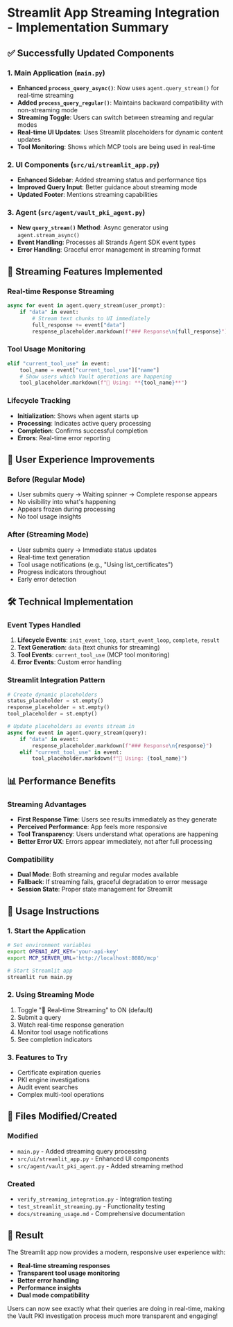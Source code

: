 # Streamlit App Streaming Integration - Implementation Summary

## ✅ Successfully Updated Components

### 1. **Main Application (`main.py`)**
- **Enhanced `process_query_async()`**: Now uses `agent.query_stream()` for real-time streaming
- **Added `process_query_regular()`**: Maintains backward compatibility with non-streaming mode
- **Streaming Toggle**: Users can switch between streaming and regular modes
- **Real-time UI Updates**: Uses Streamlit placeholders for dynamic content updates
- **Tool Monitoring**: Shows which MCP tools are being used in real-time

### 2. **UI Components (`src/ui/streamlit_app.py`)**
- **Enhanced Sidebar**: Added streaming status and performance tips
- **Improved Query Input**: Better guidance about streaming mode
- **Updated Footer**: Mentions streaming capabilities

### 3. **Agent (`src/agent/vault_pki_agent.py`)**
- **New `query_stream()` Method**: Async generator using `agent.stream_async()`
- **Event Handling**: Processes all Strands Agent SDK event types
- **Error Handling**: Graceful error management in streaming format

## 🔄 Streaming Features Implemented

### Real-time Response Streaming
```python
async for event in agent.query_stream(user_prompt):
    if "data" in event:
        # Stream text chunks to UI immediately
        full_response += event["data"]
        response_placeholder.markdown(f"### Response\n{full_response}")
```

### Tool Usage Monitoring
```python
elif "current_tool_use" in event:
    tool_name = event["current_tool_use"]["name"]
    # Show users which Vault operations are happening
    tool_placeholder.markdown(f"🔧 Using: **{tool_name}**")
```

### Lifecycle Tracking
- **Initialization**: Shows when agent starts up
- **Processing**: Indicates active query processing
- **Completion**: Confirms successful completion
- **Errors**: Real-time error reporting

## 🎯 User Experience Improvements

### Before (Regular Mode)
- User submits query → Waiting spinner → Complete response appears
- No visibility into what's happening
- Appears frozen during processing
- No tool usage insights

### After (Streaming Mode)
- User submits query → Immediate status updates
- Real-time text generation
- Tool usage notifications (e.g., "Using list_certificates")
- Progress indicators throughout
- Early error detection

## 🛠️ Technical Implementation

### Event Types Handled
1. **Lifecycle Events**: `init_event_loop`, `start_event_loop`, `complete`, `result`
2. **Text Generation**: `data` (text chunks for streaming)
3. **Tool Events**: `current_tool_use` (MCP tool monitoring)
4. **Error Events**: Custom error handling

### Streamlit Integration Pattern
```python
# Create dynamic placeholders
status_placeholder = st.empty()
response_placeholder = st.empty()
tool_placeholder = st.empty()

# Update placeholders as events stream in
async for event in agent.query_stream(query):
    if "data" in event:
        response_placeholder.markdown(f"### Response\n{response}")
    elif "current_tool_use" in event:
        tool_placeholder.markdown(f"🔧 Using: {tool_name}")
```

## 📊 Performance Benefits

### Streaming Advantages
- **First Response Time**: Users see results immediately as they generate
- **Perceived Performance**: App feels more responsive
- **Tool Transparency**: Users understand what operations are happening
- **Better Error UX**: Errors appear immediately, not after full processing

### Compatibility
- **Dual Mode**: Both streaming and regular modes available
- **Fallback**: If streaming fails, graceful degradation to error message
- **Session State**: Proper state management for Streamlit

## 🚀 Usage Instructions

### 1. Start the Application
```bash
# Set environment variables
export OPENAI_API_KEY='your-api-key'
export MCP_SERVER_URL='http://localhost:8080/mcp'

# Start Streamlit app
streamlit run main.py
```

### 2. Using Streaming Mode
1. Toggle "🔄 Real-time Streaming" to ON (default)
2. Submit a query
3. Watch real-time response generation
4. Monitor tool usage notifications
5. See completion indicators

### 3. Features to Try
- Certificate expiration queries
- PKI engine investigations  
- Audit event searches
- Complex multi-tool operations

## 📁 Files Modified/Created

### Modified
- `main.py` - Added streaming query processing
- `src/ui/streamlit_app.py` - Enhanced UI components
- `src/agent/vault_pki_agent.py` - Added streaming method

### Created
- `verify_streaming_integration.py` - Integration testing
- `test_streamlit_streaming.py` - Functionality testing
- `docs/streaming_usage.md` - Comprehensive documentation

## 🎉 Result

The Streamlit app now provides a modern, responsive user experience with:
- **Real-time streaming responses**
- **Transparent tool usage monitoring**
- **Better error handling**
- **Performance insights**
- **Dual mode compatibility**

Users can now see exactly what their queries are doing in real-time, making the Vault PKI investigation process much more transparent and engaging!